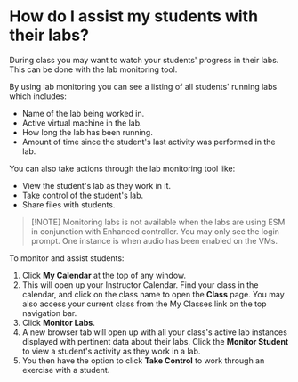 # How do I assist my students with their labs?

During class you may want to watch your students' progress in their labs. This can be done with the lab monitoring tool.

By using lab monitoring you can see a listing of all students' running labs which includes:

- Name of the lab being worked in.
- Active virtual machine in the lab.
- How long the lab has been running.
- Amount of time since the student's last activity was performed in the lab.

You can also take actions through the lab monitoring tool like:

- View the student's lab as they work in it.
- Take control of the student's lab.
- Share files with students.

> [!NOTE] Monitoring labs is not available when the labs are using ESM in conjunction with Enhanced controller. You may only see the login prompt. One instance is when audio has been enabled on the VMs.

To monitor and assist students:
1. Click **My Calendar** at the top of any window. 
1. This will open up your Instructor Calendar. Find your class in the calendar, and click on the class name to open the **Class** page. You may also access your current class from the My Classes link on the top navigation bar. 
1. Click **Monitor Labs**. 
1. A new browser tab will open up with all your class's active lab instances displayed with pertinent data about their labs. Click the **Monitor Student** to view a student's activity as they work in a lab. 
1. You then have the option to click **Take Control** to work through an exercise with a student.
